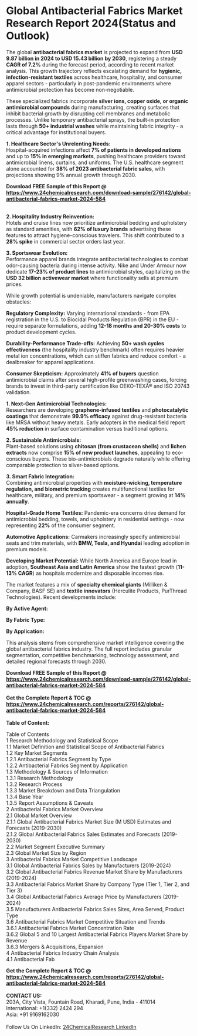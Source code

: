 <h1>Global Antibacterial Fabrics Market Research Report 2024(Status and Outlook)</h1><p>The global <strong>antibacterial fabrics market</strong> is projected to expand from <strong>USD 9.87 billion in 2024 to USD 15.43 billion by 2030</strong>, registering a steady <strong>CAGR of 7.2%</strong> during the forecast period, according to recent market analysis. This growth trajectory reflects escalating demand for <strong>hygienic, infection-resistant textiles</strong> across healthcare, hospitality, and consumer apparel sectors - particularly in post-pandemic environments where antimicrobial protection has become non-negotiable.</p><p>These specialized fabrics incorporate <strong>silver ions, copper oxide, or organic antimicrobial compounds</strong> during manufacturing, creating surfaces that inhibit bacterial growth by disrupting cell membranes and metabolic processes. Unlike temporary antibacterial sprays, the built-in protection lasts through <strong>50+ industrial washes</strong> while maintaining fabric integrity - a critical advantage for institutional buyers.</p><p><strong>1. Healthcare Sector's Unrelenting Needs:</strong><br>
Hospital-acquired infections affect <strong>7% of patients in developed nations</strong> and up to <strong>15% in emerging markets</strong>, pushing healthcare providers toward antimicrobial linens, curtains, and uniforms. The U.S. healthcare segment alone accounted for <strong>38% of 2023 antibacterial fabric sales</strong>, with projections showing 9% annual growth through 2030.</p><div><b>Download FREE Sample of this Report @ 
            <a href="https://www.24chemicalresearch.com/download-sample/276142/global-antibacterial-fabrics-market-2024-584">
            https://www.24chemicalresearch.com/download-sample/276142/global-antibacterial-fabrics-market-2024-584</a></b></div><br><p><strong>2. Hospitality Industry Reinvention:</strong><br>
Hotels and cruise lines now prioritize antimicrobial bedding and upholstery as standard amenities, with <strong>62% of luxury brands</strong> advertising these features to attract hygiene-conscious travelers. This shift contributed to a <strong>28% spike</strong> in commercial sector orders last year.</p><p><strong>3. Sportswear Evolution:</strong><br>
Performance apparel brands integrate antibacterial technologies to combat odor-causing bacteria during intense activity. Nike and Under Armour now dedicate <strong>17-23% of product lines</strong> to antimicrobial styles, capitalizing on the <strong>USD 32 billion activewear market</strong> where functionality sells at premium prices.</p><p>While growth potential is undeniable, manufacturers navigate complex obstacles:</p><p><strong>Regulatory Complexity:</strong> Varying international standards - from EPA registration in the U.S. to Biocidal Products Regulation (BPR) in the EU - require separate formulations, adding <strong>12-18 months and 20-30% costs</strong> to product development cycles.</p><p><strong>Durability-Performance Trade-offs:</strong> Achieving <strong>50+ wash cycles effectiveness</strong> (the hospitality industry benchmark) often requires heavier metal ion concentrations, which can stiffen fabrics and reduce comfort - a dealbreaker for apparel applications.</p><p><strong>Consumer Skepticism:</strong> Approximately <strong>41% of buyers</strong> question antimicrobial claims after several high-profile greenwashing cases, forcing brands to invest in third-party certification like OEKO-TEXÂ® and ISO 20743 validation.</p><p><strong>1. Next-Gen Antimicrobial Technologies:</strong><br>
Researchers are developing <strong>graphene-infused textiles</strong> and <strong>photocatalytic coatings</strong> that demonstrate <strong>99.9% efficacy</strong> against drug-resistant bacteria like MRSA without heavy metals. Early adopters in the medical field report <strong>45% reduction</strong> in surface contamination versus traditional options.</p><p><strong>2. Sustainable Antimicrobials:</strong><br>
Plant-based solutions using <strong>chitosan (from crustacean shells)</strong> and <strong>lichen extracts</strong> now comprise <strong>15% of new product launches</strong>, appealing to eco-conscious buyers. These bio-antimicrobials degrade naturally while offering comparable protection to silver-based options.</p><p><strong>3. Smart Fabric Integration:</strong><br>
Combining antimicrobial properties with <strong>moisture-wicking, temperature regulation, and biometric tracking</strong> creates multifunctional textiles for healthcare, military, and premium sportswear - a segment growing at <strong>14% annually</strong>.</p><p><strong>Hospital-Grade Home Textiles:</strong> Pandemic-era concerns drive demand for antimicrobial bedding, towels, and upholstery in residential settings - now representing <strong>22%</strong> of the consumer segment.</p><p><strong>Automotive Applications:</strong> Carmakers increasingly specify antimicrobial seats and trim materials, with <strong>BMW, Tesla, and Hyundai</strong> leading adoption in premium models.</p><p><strong>Developing Market Potential:</strong> While North America and Europe lead in adoption, <strong>Southeast Asia and Latin America</strong> show the fastest growth (<strong>11-13% CAGR</strong>) as hospitals modernize and disposable incomes rise.</p><p>The market features a mix of <strong>specialty chemical giants</strong> (Milliken &amp; Company, BASF SE) and <strong>textile innovators</strong> (Herculite Products, PurThread Technologies). Recent developments include:</p><p><strong>By Active Agent:</strong></p><p><strong>By Fabric Type:</strong></p><p><strong>By Application:</strong></p><p>This analysis stems from comprehensive market intelligence covering the global antibacterial fabrics industry. The full report includes granular segmentation, competitive benchmarking, technology assessment, and detailed regional forecasts through 2030.</p><div><b>Download FREE Sample of this Report @ 
            <a href="https://www.24chemicalresearch.com/download-sample/276142/global-antibacterial-fabrics-market-2024-584">
            https://www.24chemicalresearch.com/download-sample/276142/global-antibacterial-fabrics-market-2024-584</a></b></div><br><div><b>Get the Complete Report & TOC @ 
            <a href="https://www.24chemicalresearch.com/reports/276142/global-antibacterial-fabrics-market-2024-584">
            https://www.24chemicalresearch.com/reports/276142/global-antibacterial-fabrics-market-2024-584</a></b></div><br>
            <b>Table of Content:</b><p>Table of Contents<br />
1 Research Methodology and Statistical Scope<br />
1.1 Market Definition and Statistical Scope of Antibacterial Fabrics<br />
1.2 Key Market Segments<br />
1.2.1 Antibacterial Fabrics Segment by Type<br />
1.2.2 Antibacterial Fabrics Segment by Application<br />
1.3 Methodology & Sources of Information<br />
1.3.1 Research Methodology<br />
1.3.2 Research Process<br />
1.3.3 Market Breakdown and Data Triangulation<br />
1.3.4 Base Year<br />
1.3.5 Report Assumptions & Caveats<br />
2 Antibacterial Fabrics Market Overview<br />
2.1 Global Market Overview<br />
2.1.1 Global Antibacterial Fabrics Market Size (M USD) Estimates and Forecasts (2019-2030)<br />
2.1.2 Global Antibacterial Fabrics Sales Estimates and Forecasts (2019-2030)<br />
2.2 Market Segment Executive Summary<br />
2.3 Global Market Size by Region<br />
3 Antibacterial Fabrics Market Competitive Landscape<br />
3.1 Global Antibacterial Fabrics Sales by Manufacturers (2019-2024)<br />
3.2 Global Antibacterial Fabrics Revenue Market Share by Manufacturers (2019-2024)<br />
3.3 Antibacterial Fabrics Market Share by Company Type (Tier 1, Tier 2, and Tier 3)<br />
3.4 Global Antibacterial Fabrics Average Price by Manufacturers (2019-2024)<br />
3.5 Manufacturers Antibacterial Fabrics Sales Sites, Area Served, Product Type<br />
3.6 Antibacterial Fabrics Market Competitive Situation and Trends<br />
3.6.1 Antibacterial Fabrics Market Concentration Rate<br />
3.6.2 Global 5 and 10 Largest Antibacterial Fabrics Players Market Share by Revenue<br />
3.6.3 Mergers & Acquisitions, Expansion<br />
4 Antibacterial Fabrics Industry Chain Analysis<br />
4.1 Antibacterial Fab</p><div><b>Get the Complete Report & TOC @ 
            <a href="https://www.24chemicalresearch.com/reports/276142/global-antibacterial-fabrics-market-2024-584">
            https://www.24chemicalresearch.com/reports/276142/global-antibacterial-fabrics-market-2024-584</a></b></div><br><b>CONTACT US:</b><br>
            203A, City Vista, Fountain Road, Kharadi, Pune, India - 411014<br>
            International: +1(332) 2424 294<br>
            Asia: +91 9169162030 <br><br>
            Follow Us On LinkedIn: <a href="https://www.linkedin.com/company/24chemicalresearch/">24ChemicalResearch LinkedIn</a>